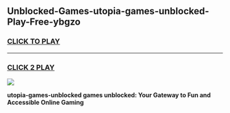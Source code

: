 
## Unblocked-Games-utopia-games-unblocked-Play-Free-ybgzo
<h3>
<a href="https://premium76.site?title=utopia-games-unblocked&ref=21A">CLICK TO PLAY</a></h3>
<hr>

<h3>
<a href="https://premium76.site?title=utopia-games-unblocked&ref=21A">CLICK 2 PLAY</a>
  
</h3>

<a href="https://premium76.site?title=utopia-games-unblocked&ref=21A"><img src="https://clearcache.store/games.png"></a>


**utopia-games-unblocked games unblocked: Your Gateway to Fun and Accessible Online Gaming**
